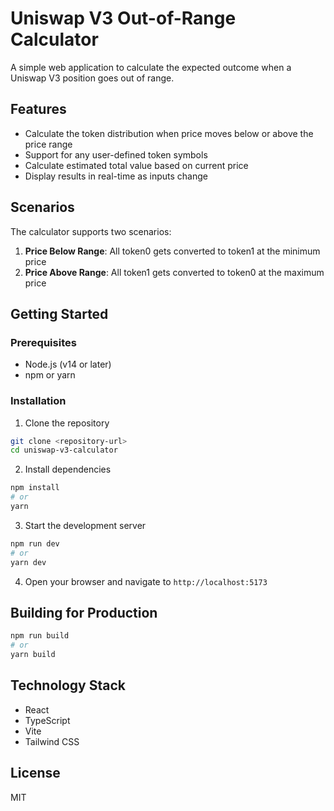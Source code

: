 # Uniswap V3 Out-of-Range Calculator

A simple web application to calculate the expected outcome when a Uniswap V3 position goes out of range.

## Features

- Calculate the token distribution when price moves below or above the price range
- Support for any user-defined token symbols
- Calculate estimated total value based on current price
- Display results in real-time as inputs change

## Scenarios

The calculator supports two scenarios:

1. **Price Below Range**: All token0 gets converted to token1 at the minimum price
2. **Price Above Range**: All token1 gets converted to token0 at the maximum price

## Getting Started

### Prerequisites

- Node.js (v14 or later)
- npm or yarn

### Installation

1. Clone the repository
```bash
git clone <repository-url>
cd uniswap-v3-calculator
```

2. Install dependencies
```bash
npm install
# or
yarn
```

3. Start the development server
```bash
npm run dev
# or
yarn dev
```

4. Open your browser and navigate to `http://localhost:5173`

## Building for Production

```bash
npm run build
# or
yarn build
```

## Technology Stack

- React
- TypeScript
- Vite
- Tailwind CSS

## License

MIT